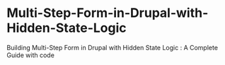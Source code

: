 # Multi-Step-Form-in-Drupal-with-Hidden-State-Logic
Building Multi-Step Form in Drupal with Hidden State Logic : A Complete Guide with code
